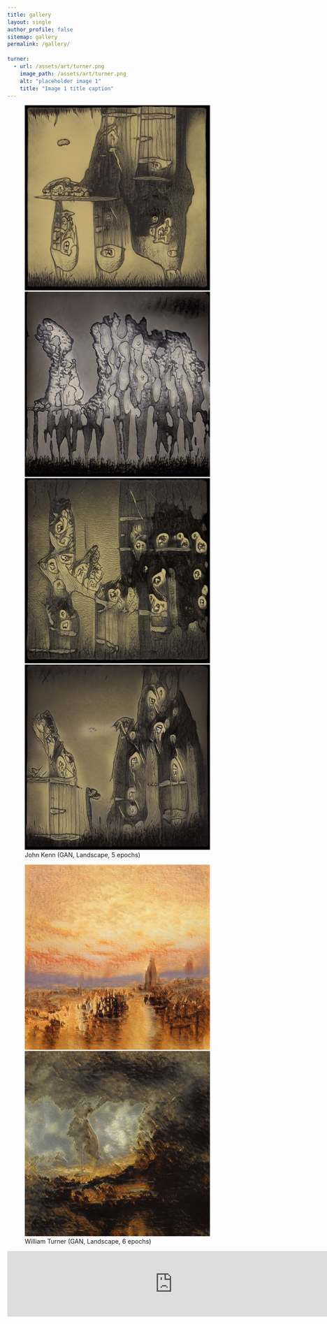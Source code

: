 ```yaml
---
title: gallery
layout: single
author_profile: false
sitemap: gallery
permalink: /gallery/

turner:
  - url: /assets/art/turner.png
    image_path: /assets/art/turner.png
    alt: "placeholder image 1"
    title: "Image 1 title caption"
---
```


<figure class="half">
    <a href="/assets/art/kenn1.jpg"><img src="/assets/art/kenn1.jpg"></a>
    <a href="/assets/art/kenn2.jpg"><img src="/assets/art/kenn2.jpg"></a>
    <a href="/assets/art/kenn3.jpg"><img src="/assets/art/kenn3.jpg"></a>
    <a href="/assets/art/kenn4.jpg"><img src="/assets/art/kenn4.jpg"></a>
    <figcaption>John Kenn (GAN, Landscape, 5 epochs)</figcaption>
</figure>


<figure class="half">
    <a href="/assets/art/turner1.jpg"><img src="/assets/art/turner1.jpg"></a>
    <a href="/assets/art/turner2.jpg"><img src="/assets/art/turner2.jpg"></a>
    <figcaption>William Turner (GAN, Landscape, 6 epochs)</figcaption>
</figure>

<iframe src="https://player.vimeo.com/video/492414028" 
    width="150%" 
    frameborder="0" 
    allow="autoplay; 
           fullscreen" allowfullscreen>
</iframe>


